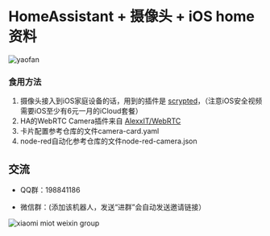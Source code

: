 # HomeAssistant + 摄像头 + iOS home 资料
![yaofan](https://user-images.githubusercontent.com/6293952/196037499-17ef6aec-9fe4-4fc2-a4ac-811a12bfb380.jpg)


### 食用方法
1. 摄像头接入到iOS家庭设备的话，用到的插件是 [scrypted](https://github.com/koush/scrypted)，（注意iOS安全视频需要iOS至少有6元一月的iCloud套餐）
2. HA的WebRTC Camera插件来自 [AlexxIT/WebRTC](https://github.com/AlexxIT/WebRTC)
3. 卡片配置参考仓库的文件camera-card.yaml
4. node-red自动化参考仓库的文件node-red-camera.json


## 交流
- QQ群：198841186

- 微信群：(添加该机器人，发送“进群”会自动发送邀请链接）
  
![xiaomi miot weixin group](https://user-images.githubusercontent.com/4549099/161735971-0540ce1c-eb49-4aff-8cb3-3bdad15e22f7.png)
